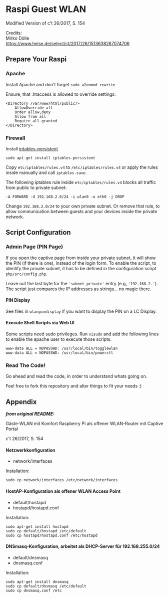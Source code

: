 # Raspi Guest WLAN
Modified Version of c't 26/2017, S. 154

Credits:   
Mirko Dölle  
https://www.heise.de/select/ct/2017/26/1513638287074706

## Prepare Your Raspi

### Apache

Install Apache and don't forget ```sudo a2enmod rewrite```

Ensure, that .htaccess is allowed to override settings:

```
<Directory /var/www/html/public/>
    AllowOverride all
    Order allow,deny
    Allow from all
    Require all granted
</Directory>
```

### Firewall

Install [iptables-persistent](https://www.google.de/search?q=iptables-persistent)

```sudo apt-get install iptables-persistent```

Copy ```etc/iptables/rules.v4``` to ```/etc/iptables/rules.v4``` 
or apply the rules inside manually and call ```iptables-save```.

The following iptables rule inside ```etc/iptables/rules.v4```
blocks all traffic from public to private subnet:
   
```-A FORWARD -d 192.168.2.0/24 -i wlan0 -o eth0 -j DROP```   

Change ```192.168.2.0/24``` to your own private subnet.
Or remove that rule, to allow communication between guests and your devices
inside the private network.

## Script Configuration

### Admin Page (PIN Page)

If you open the captive page from inside your private subnet, it will show the PIN (if there is one),
instead of the login form. To enable the script, to identify the private subnet, it has to be defined in
the configuration script ```php/src/config.php```.

Leave out the last byte for the ```'subnet_private'``` entry (e.g,  ```'192.168.2.'```). 
The script just compares the IP addresses as strings... no magic there.

#### PIN Display

See files in ```wlanpindisplay``` if you want to display the PIN on a LC Display.

#### Execute Shell Scripts via Web UI

Some scripts need sudo privileges.
Run ```visudo``` and add the following lines
to enable the apache user to execute those scripts.
``` 
www-data ALL = NOPASSWD: /usr/local/bin/togglewlan  
www-data ALL = NOPASSWD: /usr/local/bin/powerctl
```

### Read The Code!

Go ahead and read the code, in order to understand whats going on.

Feel free to fork this repository and alter things to fit your needs :)

## Appendix

***from original README:***


Gäste-WLAN mit Komfort
Raspberry Pi als offener WLAN-Router mit Captive Portal

c't 26/2017, S. 154

#### Netzwerkkonfiguration
 - network/interfaces  
 
Installation:  
 ```
 sudo cp network/interfaces /etc/network/interfaces
 ```  

#### HostAP-Konfiguration als offener WLAN Access Point
 - default/hostapd
 - hostapd/hostapd.conf  

Installation:  
 ```
 sudo apt-get install hostapd  
 sudo cp default/hostapd /etc/default  
 sudo cp hostapd/hostapd.conf /etc/hostapd
 ```  

#### DNSmasq-Konfiguration, arbeitet als DHCP-Server für 192.168.255.0/24
 - default/dnsmasq
 - dnsmasq.conf                   

Installation:                        
```      
sudo apt-get install dnsmasq
sudo cp default/dnsmasq /etc/default
sudo cp dnsmasq.conf /etc
```
